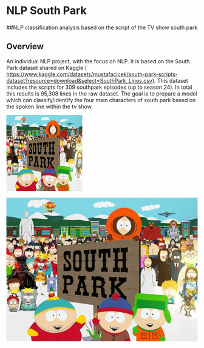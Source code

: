 # NLP South Park
##NLP classification analysis based on the script of the TV show south park 

## Overview 
An individual NLP project, with the focus on NLP. It is based on the South Park dataset shared on Kaggle ( https://www.kaggle.com/datasets/mustafacicek/south-park-scripts-dataset?resource=download&select=SouthPark_Lines.csv). This dataset includes the scripts for 309 southpark episodes (up to season 24). In total this results is 95,308 lines in the raw dataset. The goal is to prepare a model which can classify/identify the four main characters of south park based on the spoken line within the tv show.

<img src="images/southpark.jpeg" width="200" height="200">

![alt text](images/southpark.jpeg?raw=true)
